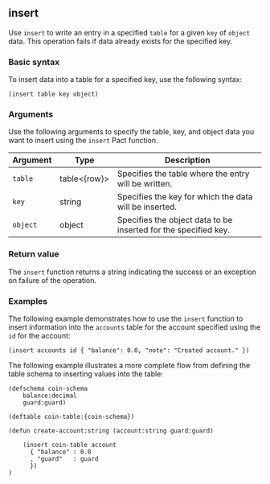 ## insert

Use `insert` to write an entry in a specified `table` for a given `key` of `object` data.
This operation fails if data already exists for the specified key.

### Basic syntax

To insert data into a table for a specified key, use the following syntax:

```pact
(insert table key object)
```

### Arguments

Use the following arguments to specify the table, key, and object data you want to insert using the `insert` Pact function.

| Argument | Type | Description |
| --- | --- | --- |
| `table` | table<{row}> | Specifies the table where the entry will be written. |
| `key` | string | Specifies the key for which the data will be inserted. |
| `object` | object | Specifies the object data to be inserted for the specified key. |

### Return value

The `insert` function returns a string indicating the success or an exception on failure of the operation.

### Examples

The following example demonstrates how to use the `insert` function to insert information into the `accounts` table for the account specified using the `id` for the account:

```pact
(insert accounts id { "balance": 0.0, "note": "Created account." })
```

The following example illustrates a more complete flow from defining the table schema to inserting values into the table:

```pact
(defschema coin-schema
    balance:decimal
    guard:guard)

(deftable coin-table:{coin-schema})

(defun create-account:string (account:string guard:guard)

    (insert coin-table account
      { "balance" : 0.0
      , "guard"   : guard
      })
)
```